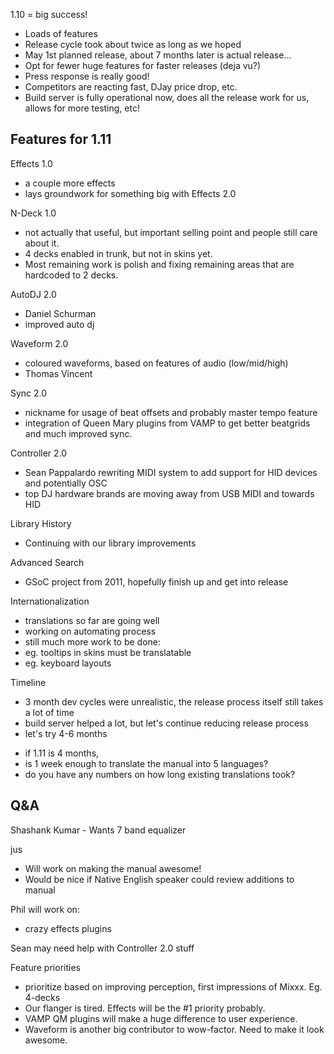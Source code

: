 1.10 = big success\!

  - Loads of features
  - Release cycle took about twice as long as we hoped
  - May 1st planned release, about 7 months later is actual release...
  - Opt for fewer huge features for faster releases (deja vu?)
  - Press response is really good\!
  - Competitors are reacting fast, DJay price drop, etc.
  - Build server is fully operational now, does all the release work for
    us, allows for more testing, etc\!

## Features for 1.11

Effects 1.0

  - a couple more effects
  - lays groundwork for something big with Effects 2.0

N-Deck 1.0

  - not actually that useful, but important selling point and people
    still care about it.
  - 4 decks enabled in trunk, but not in skins yet.
  - Most remaining work is polish and fixing remaining areas that are
    hardcoded to 2 decks.

AutoDJ 2.0

  - Daniel Schurman
  - improved auto dj

Waveform 2.0

  - coloured waveforms, based on features of audio (low/mid/high) 
  - Thomas Vincent

Sync 2.0

  - nickname for usage of beat offsets and probably master tempo feature
  - integration of Queen Mary plugins from VAMP to get better beatgrids
    and much improved sync.

Controller 2.0

  - Sean Pappalardo rewriting MIDI system to add support for HID devices
    and potentially OSC
  - top DJ hardware brands are moving away from USB MIDI and towards HID

Library History

  - Continuing with our library improvements 

Advanced Search

  - GSoC project from 2011, hopefully finish up and get into release

Internationalization

  - translations so far are going well
  - working on automating process
  - still much more work to be done:
  - eg. tooltips in skins must be translatable
  - eg. keyboard layouts

Timeline

  - 3 month dev cycles were unrealistic, the release process itself
    still takes a lot of time
  - build server helped a lot, but let's continue reducing release
    process
  - let's try 4-6 months

<!-- end list -->

  - if 1.11 is 4 months, 
  - is 1 week enough to translate the manual into 5 languages?
  - do you have any numbers on how long existing translations took?

## Q\&A

Shashank Kumar - Wants 7 band equalizer

jus

  - Will work on making the manual awesome\!
  - Would be nice if Native English speaker could review additions to
    manual

Phil will work on:

  - crazy effects plugins

Sean may need help with Controller 2.0 stuff

Feature priorities

  - prioritize based on improving perception, first impressions of
    Mixxx. Eg. 4-decks
  - Our flanger is tired. Effects will be the \#1 priority probably.
  - VAMP QM plugins will make a huge difference to user experience. 
  - Waveform is another big contributor to wow-factor. Need to make it
    look awesome.
